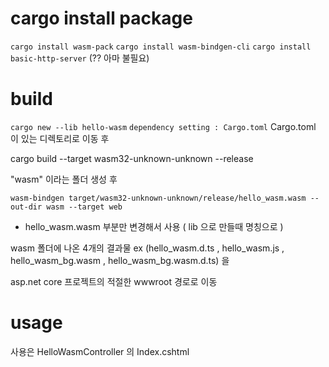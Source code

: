 cargo install package
================================
`cargo install wasm-pack`
`cargo install wasm-bindgen-cli`
`cargo install basic-http-server` (?? 아마 불필요)

build
================================
`cargo new --lib hello-wasm`
`dependency setting : Cargo.toml`
Cargo.toml 이 있는 디렉토리로 이동 후

cargo build --target wasm32-unknown-unknown --release

"wasm" 이라는 폴더 생성 후

`wasm-bindgen target/wasm32-unknown-unknown/release/hello_wasm.wasm --out-dir wasm --target web`
- hello_wasm.wasm 부분만 변경해서 사용 ( lib 으로 만들때 명칭으로 )

wasm 폴더에 나온 4개의 결과물 ex (hello_wasm.d.ts , hello_wasm.js , hello_wasm_bg.wasm , hello_wasm_bg.wasm.d.ts) 을

asp.net core 프로젝트의 적절한 wwwroot 경로로 이동

usage
================================
사용은 HelloWasmController 의 Index.cshtml